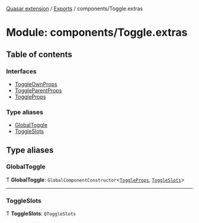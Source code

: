 [Quasar extension](../index.md) / [Exports](../modules.md) / components/Toggle.extras

# Module: components/Toggle.extras

## Table of contents

### Interfaces

- [ToggleOwnProps](../interfaces/components_Toggle_extras.ToggleOwnProps.md)
- [ToggleParentProps](../interfaces/components_Toggle_extras.ToggleParentProps.md)
- [ToggleProps](../interfaces/components_Toggle_extras.ToggleProps.md)

### Type aliases

- [GlobalToggle](components_Toggle_extras.md#globaltoggle)
- [ToggleSlots](components_Toggle_extras.md#toggleslots)

## Type aliases

### GlobalToggle

Ƭ **GlobalToggle**: `GlobalComponentConstructor`<[`ToggleProps`](../interfaces/components_Toggle_extras.ToggleProps.md), [`ToggleSlots`](components_Toggle_extras.md#toggleslots)\>

___

### ToggleSlots

Ƭ **ToggleSlots**: `QToggleSlots`
